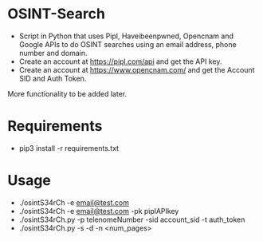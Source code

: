 # OSINT-Search
- Script in Python that uses Pipl, Haveibeenpwned, Opencnam and Google APIs to do OSINT searches using an email address, phone number and domain.
- Create an account at https://pipl.com/api and get the API key.
- Create an account at https://www.opencnam.com/ and get the Account SID and Auth Token.

More functionality to be added later.

# Requirements

- pip3 install -r requirements.txt

# Usage

- ./osintS34rCh -e email@test.com
- ./osintS34rCh -e email@test.com -pk piplAPIkey
- ./osintS34rCh.py -p telenomeNumber -sid account_sid -t auth_token
- ./osintS34rCh.py -s <domain> -d <dork> -n <num_pages>
